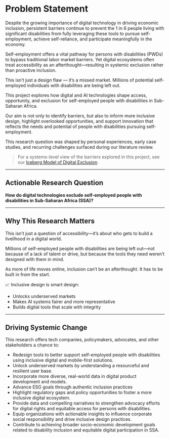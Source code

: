 # Problem Statement

Despite the growing importance of digital technology in driving economic
inclusion, persistent barriers continue to prevent the 1 in 6 people living
with significant disabilities from fully leveraging these tools to pursue
self-employment, achieve self-reliance, and participate meaningfully
in the economy.

Self-employment offers a vital pathway for persons with disabilities (PWDs)
to bypass traditional labor market barriers. Yet digital ecosystems often
treat accessibility as an afterthought—resulting in systemic exclusion rather
than proactive inclusion.

This isn’t just a design flaw — it’s a missed market. Millions of
potential self-employed individuals with disabilities are being left out.

This project explores how digital and AI technologies shape access,
opportunity, and exclusion for self-employed people with disabilities
in Sub-Saharan Africa.

Our aim is not only to identify barriers, but also to inform more inclusive
design, highlight overlooked opportunities, and support innovation that
reflects the needs and potential of people with disabilities pursuing self-employment.

This research question was shaped by personal experiences, early case studies,
and recurring challenges surfaced during our literature review.

> For a systems-level view of the barriers explored in this
> project, see our
> [Iceberg Model of Digital Exclusion](background_review.md#63-iceberg-model-of-digital-exclusion).

---

## Actionable Research Question

**How do digital technologies exclude self-employed people with disabilities in
Sub-Saharan Africa (SSA)?**

---

## Why This Research Matters

This isn’t just a question of accessibility—it’s about who gets to build
a livelihood in a digital world.

Millions of self-employed people with disabilities are being left out—not
because of a lack of talent or drive, but because the tools they need
weren’t designed with them in mind.

As more of life moves online, inclusion can’t be an afterthought.
It has to be built in from the start.

📈 Inclusive design is smart design:

* Unlocks underserved markets
* Makes AI systems fairer and more representative
* Builds digital tools that scale with integrity

---

## Driving Systemic Change

This research offers tech companies, policymakers, advocates, and
other stakeholders a chance to:

* Redesign tools to better support self-employed people with disabilities
  using inclusive digital and mobile-first solutions.
* Unlock underserved markets by understanding a resourceful and resilient user base.
* Incorporate more diverse, real-world data in digital product development and models.
* Advance ESG goals through authentic inclusion practices
* Highlight regulatory gaps and policy opportunities to foster a more
  inclusive digital ecosystem.
* Provide data and compelling narratives to strengthen advocacy efforts for
  digital rights and equitable access for persons with disabilities.
* Equip organizations with actionable insights to influence corporate social
  responsibility and drive inclusive design practices.
* Contribute to achieving broader socio-economic development goals related to
  disability inclusion and equitable digital participation in SSA.
